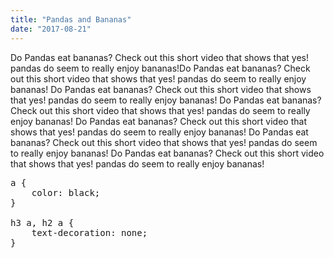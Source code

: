 ```yaml
---
title: "Pandas and Bananas"
date: "2017-08-21"
---
```

Do Pandas eat bananas? Check out this short video that shows that yes! pandas do seem to really enjoy bananas!Do Pandas eat bananas? Check out this short video that shows that yes! pandas do seem to really enjoy bananas!
Do Pandas eat bananas? Check out this short video that shows that yes! pandas do seem to really enjoy bananas!
Do Pandas eat bananas? Check out this short video that shows that yes! pandas do seem to really enjoy bananas!
Do Pandas eat bananas? Check out this short video that shows that yes! pandas do seem to really enjoy bananas!
Do Pandas eat bananas? Check out this short video that shows that yes! pandas do seem to really enjoy bananas!
Do Pandas eat bananas? Check out this short video that shows that yes! pandas do seem to really enjoy bananas!
<pre>
a {
    color: black;
}

h3 a, h2 a {
    text-decoration: none;
}
</pre>

